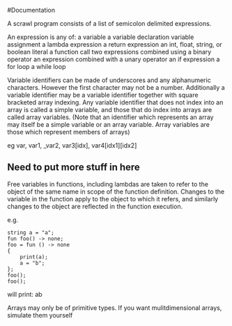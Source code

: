 #Documentation

A scrawl program consists of a list of semicolon delimited expressions.

An expression is any of:
    a variable
    a variable declaration
    variable assignment
    a lambda expression
    a return expression
    an int, float, string, or boolean literal
    a function call
    two expressions combined using a binary operator
    an expression combined with a unary operator
    an if expression
    a for loop
    a while loop


Variable identifiers can be made of underscores and any alphanumeric characters.
However the first character may not be a number.
Additionally a variable identifier may be a variable identifier together with square
bracketed array indexing.
Any variable identifier that does not index into an array is called a simple variable, and those
that do index into arrays are called array variables. (Note that an identifier which represents an
array may itself be a simple variable or an array variable. Array variables are those which represent
members of arrays) 

eg var, var1, _var2, var3[idx], var4[idx1][idx2]


Need to put more stuff in here
------------

Free variables in functions, including lambdas are taken to refer to the object
of the same name in scope of the function  definition. Changes to the variable
in the function apply to the object to which it refers, and similarly changes to
the object are reflected in the function execution.

e.g.

    string a = "a";
    fun foo() -> none;
    foo = fun () -> none
    {
        print(a);
        a = "b";
    };
    foo();
    foo();

will print: ab



Arrays may only be of primitive types. If you want mulitdimensional arrays, simulate them
yourself
